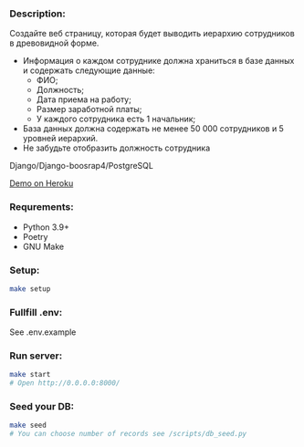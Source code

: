 ### Description:
Создайте веб страницу, которая будет выводить иерархию сотрудников в
древовидной форме.
* Информация о каждом сотруднике должна храниться в базе данных и
содержать следующие данные:
  * ФИО;
  * Должность;
  * Дата приема на работу;
  * Размер заработной платы;
  * У каждого сотрудника есть 1 начальник;
* База данных должна содержать не менее 50 000 сотрудников и 5 уровней
иерархий.
* Не забудьте отобразить должность сотрудника

Django/Django-boosrap4/PostgreSQL

[Demo on Heroku](https://obscure-garden-24670.herokuapp.com/)

### Requrements:
* Python 3.9+
* Poetry
* GNU Make

### Setup:
```bash
make setup
```
### Fullfill .env:
See .env.example

### Run server:
```bash
make start
# Open http://0.0.0.0:8000/
```
### Seed your DB:
```bash
make seed
# You can choose number of records see /scripts/db_seed.py
```
